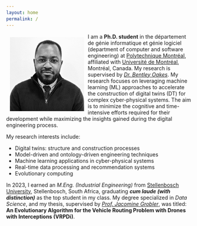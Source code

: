 ```yaml
---
layout: home
permalink: /
---
```

<img alt="Carlos Pambo" src="/assets/images/carlos_pambo-headshot.png" align="left" style="width:200px; margin: 10px 10px 10px 10px;" />

I am a **Ph.D. student** in the département de génie informatique et génie logiciel (department of computer and software engineering) at [Polytechnique Montréal](https://www.polymtl.ca), affiliated with [Université de Montréal](https://www.umontreal.ca/), Montréal, Canada. 
My research is supervised by [_Dr. Bentley Oakes_](https://www.polymtl.ca/expertises/oakes-bentley). My research focuses on leveraging machine learning (ML) approaches to accelerate the construction of digital twins (DT) for complex cyber-physical systems.
The aim is to minimize the cognitive and time-intensive efforts required for their development while maximizing the insights gained during the digital engineering process.

My research interests include:
* Digital twins: structure and construction processes
* Model-driven and ontology-driven engineering techniques
* Machine learning applications in cyber-physical systems
* Real-time data processing and recommendation systems
* Evolutionary computing

In 2023, I earned an  _M.Eng. (Industrial Engineering)_ from [Stellenbosch University](https://www.sun.ac.za/english), Stellenbosch, South Africa, graduating **_cum laude (with distinction)_** as the top student in my class. 
My degree specialized in _Data Science_, and my thesis, supervised by [_Prof. Jacomine Grobler_](https://scholar.google.co.za/citations?user=_Fm9-S8AAAAJ&hl=en), was titled: **An Evolutionary Algorithm for the Vehicle Routing Problem with Drones with Interceptions (VRPDi)**.